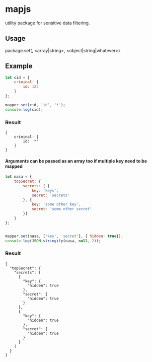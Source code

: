 # mapjs
utility package for sensitive data filtering.


## Usage

package.set(<object>, <array|string>, <object|string|whatever>)


## Example



```javascript
let cid = {
    criminal: {
        id: 123
    }
};

mapper.set(cid, 'id', '*');
console.log(cid);
```

### Result

```
{
    criminal: {
        id: '*'
    }
}

```

#### Arguments can be passed as an array too if multiple key need to be mapped


```javascript
let nasa = {
    topSecret: {
        secrets: [ {
            key: 'keys',
            secret: 'secrets'
        }, {
            key: 'some other key',
            secret: 'some other secret'
        }]
    }
};


mapper.set(nasa, ['key', 'secret'], { hidden: true});
console.log(JSON.stringify(nasa, null, 2));

```
### Result
```
{
  "topSecret": {
    "secrets": [
      {
        "key": {
          "hidden": true
        },
        "secret": {
          "hidden": true
        }
      },
      {
        "key": {
          "hidden": true
        },
        "secret": {
          "hidden": true
        }
      }
    ]
  }
}
```
